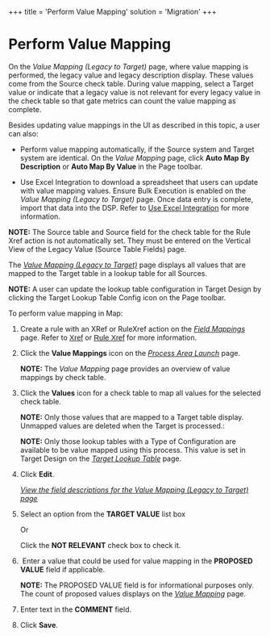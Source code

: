+++
title = 'Perform Value Mapping'
solution = 'Migration'
+++

# Perform Value Mapping

On the *Value Mapping (Legacy to Target)* page, where value mapping is
performed, the legacy value and legacy description display. These values
come from the Source check table. During value mapping, select a Target
value or indicate that a legacy value is not relevant for every legacy
value in the check table so that gate metrics can count the value
mapping as complete. 

Besides updating value mappings in the UI as described in this topic, a
user can also:

  - Perform value mapping automatically, if the Source system and Target
    system are identical. On the *Value Mapping* page, click **Auto Map
    By Description** or **Auto Map By Value** in the Page toolbar.

  - Use Excel Integration to download a spreadsheet that users can
    update with value mapping values. Ensure Bulk Execution is enabled
    on the *Value Mapping (Legacy to Target)* page. Once data entry is
    complete, import that data into the DSP. Refer to [Use Excel
    Integration](../../../Platform/Excel_Int/Use_Excel_Integration)
    for more information.

<span style="font-weight: bold;">NOTE:</span> The Source table and
Source field for the check table for the Rule Xref action is not
automatically set. They must be entered on the Vertical View of the
Legacy Value (Source Table Fields) page.

The *[Value Mapping (Legacy to
Target)](../Page_Desc/Value_Mapping_Legacy_to_Target_H)* page
displays all values that are mapped to the Target table in a lookup
table for all Sources.

**NOTE:** A user can update the lookup table configuration in Target
Design by clicking the Target Lookup Table Config icon on the Page
toolbar.

To perform value mapping in Map:

1.  Create a rule with an XRef or RuleXref action on the *[Field
    Mappings](../Page_Desc/Field_Mappings_H)* page. Refer to
    <span style="font-size: 11.0pt;font-family: Arial, sans-serif;color: #0000ff;">[Xref](Xref)</span>
    or
    <span style="font-size: 11.0pt;font-family: Arial, sans-serif;color: #0000ff;">[Rule
    Xref](Rule_Xref)</span> for more information.

2.  Click the **Value Mappings** icon on the *[Process Area
    Launch](../Page_Desc/Process_Area_Launch_map)* page.
    
    **NOTE:** The *Value Mapping* page provides an overview of value
    mappings by check table.

3.  Click the **Values** icon for a check table to map all values for
    the selected check table.
    
    **NOTE:** Only those values that are mapped to a Target table
    display. Unmapped values are deleted when the Target is processed.:
    
    **NOTE:** Only those lookup tables with a Type of Configuration are
    available to be value mapped using this process. This value is set
    in Target Design on the *[Target Lookup
    Table](../../Design/Page_Desc/Target_Lookup_Table_H)* page.

4.  Click **Edit**.
    
    *[View the field descriptions for the Value Mapping (Legacy to
    Target) page](../Page_Desc/Value_Mapping_Legacy_to_Target_H)*

5.  Select an option from the **TARGET VALUE** list box
    
    Or
    
    Click the **NOT RELEVANT** check box to check it.

6.   Enter a value that could be used for value mapping in the
    **PROPOSED VALUE** field if applicable.
    
    **NOTE:** The PROPOSED VALUE field is for informational purposes
    only. The count of proposed values displays on the *[Value
    Mapping](../Page_Desc/Value_Mapping)* page.

7.  Enter text in the **COMMENT** field.

8.  Click **Save**.
